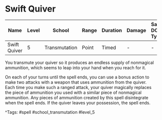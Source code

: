 # Swift Quiver

| Name | Level | School | Range | Duration | Damage | Save DC & Type |
|------|-------|--------|-------|----------|--------|----------------|
| Swift Quiver | 5 | Transmutation | Point | Timed | - | - |

You transmute your quiver so it produces an endless supply of nonmagical ammunition, which seems to leap into your hand when you reach for it.

On each of your turns until the spell ends, you can use a bonus action to make two attacks with a weapon that uses ammunition from the quiver. Each time you make such a ranged attack, your quiver magically replaces the piece of ammunition you used with a similar piece of nonmagical ammunition. Any pieces of ammunition created by this spell disintegrate when the spell ends. If the quiver leaves your possession, the spell ends.

^Tags: #spell #school_transmutation #level_5